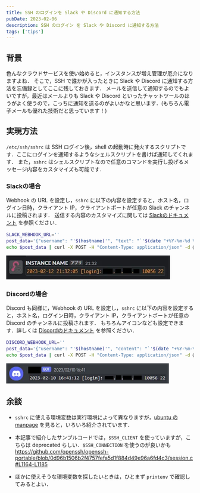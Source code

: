 ```yaml
---
title: SSH のログインを Slack や Discord に通知する方法
pubDate: 2023-02-06
description: SSH のログイン を Slack や Discord に通知する方法
tags: ['tips']
---
```


## 背景

色んなクラウドサービスを使い始めると，インスタンスが増え管理が厄介になりますよね．
そこで，SSH で誰かが入ったときに Slack や Discord に通知する方法を忘備録としてここに残しておきます．
メールを送信して通知するのでもよいですが，最近はメールよりも Slack や Discord といったチャットツールのほうがよく使うので，こっちに通知を送るのがよいかなと思います．(もちろん電子メールも優れた技術だと思っています！)

## 実現方法

`/etc/ssh/sshrc` は SSH ログイン後，shell の起動時に発火するスクリプトです．ここにログインを通知するようなシェルスクリプトを書けば通知してくれます．
また，`sshrc` はシェルスクリプトなので任意のコマンドを実行し投げるメッセージ内容をカスタマイズも可能です．

### Slackの場合

Webhook の URL を設定し，`sshrc` に以下の内容を設定すると，ホスト名，ログイン日時，クライアント IP，クライアントポートが任意の Slack のチャンネルに投稿されます．
送信する内容のカスタマイズに関しては [Slackのドキュメント](https://api.slack.com/messaging/webhooks) を参照ください．

```sh /etc/ssh/sshrc
SLACK_WEBHOOK_URL=''
post_data='{"username": "'$(hostname)'", "text": "`'$(date "+%Y-%m-%d %H:%M:%S")' [login]: '$($SSH_CLIENT)'`"}'
echo $post_data | curl -X POST -H "Content-Type: application/json" -d @- $SLACK_WEBHOOK_URL
```

![sshrc slack](./assets/sshrc_slack.webp)

### Discordの場合

Discord も同様に，Webhook の URL を設定し，`sshrc` に以下の内容を設定すると，ホスト名，ログイン日時，クライアント IP，クライアントポートが任意の Discord のチャンネルに投稿されます．
もちろんアイコンなども設定できます．詳しくは [Discordのドキュメント](https://discord.com/developers/docs/resources/webhook) を参照ください．

```sh /etc/ssh/sshrc
DISCORD_WEBHOOK_URL=''
post_data='{"username": "'$(hostname)'", "content": "`'$(date "+%Y-%m-%d %H:%M:%S")' [login]: '$($SSH_CLIENT)'`"}'
echo $post_data | curl -X POST -H "Content-Type: application/json" -d @- $DISCORD_WEBHOOK_URL
```

![sshrc discord](./assets/sshrc_discord.webp)

## 余談

- `sshrc` に使える環境変数は実行環境によって異なりますが，[ubuntu の manpage](https://manpages.ubuntu.com/manpages/jammy/en/man1/ssh.1.html#environment) を見ると，いろいろ紹介されています．

- 本記事で紹介したサンプルコードでは，`$SSH_CLIENT` を使っていますが，こちらは deprecated らしい．`$SSH_CONNECTION` を使うのが良いかも
  https://github.com/openssh/openssh-portable/blob/0d96b1506b2f4757fefa5d1f884d49e96a6fd4c3/session.c#L1164-L1185

- ほかに使えそうな環境変数を探したいときは，ひとまず `printenv` で確認してみるとよい．
